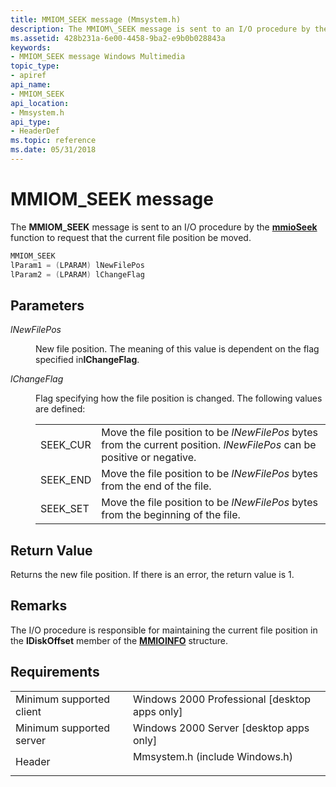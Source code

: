 ```yaml
---
title: MMIOM_SEEK message (Mmsystem.h)
description: The MMIOM\_SEEK message is sent to an I/O procedure by the mmioSeek function to request that the current file position be moved.
ms.assetid: 428b231a-6e00-4458-9ba2-e9b0b028843a
keywords:
- MMIOM_SEEK message Windows Multimedia
topic_type:
- apiref
api_name:
- MMIOM_SEEK
api_location:
- Mmsystem.h
api_type:
- HeaderDef
ms.topic: reference
ms.date: 05/31/2018
---
```


# MMIOM\_SEEK message

The **MMIOM\_SEEK** message is sent to an I/O procedure by the [**mmioSeek**](https://msdn.microsoft.com/library/Dd757336(v=VS.85).aspx) function to request that the current file position be moved.


```C++
MMIOM_SEEK 
lParam1 = (LPARAM) lNewFilePos 
lParam2 = (LPARAM) lChangeFlag 
```



## Parameters

<dl> <dt>

<span id="lNewFilePos"></span><span id="lnewfilepos"></span><span id="LNEWFILEPOS"></span>*lNewFilePos*
</dt> <dd>

New file position. The meaning of this value is dependent on the flag specified in**lChangeFlag**.

</dd> <dt>

<span id="lChangeFlag"></span><span id="lchangeflag"></span><span id="LCHANGEFLAG"></span>*lChangeFlag*
</dt> <dd>

Flag specifying how the file position is changed. The following values are defined:



|           |                                                                                                                        |
|-----------|------------------------------------------------------------------------------------------------------------------------|
| SEEK\_CUR | Move the file position to be *lNewFilePos* bytes from the current position. *lNewFilePos* can be positive or negative. |
| SEEK\_END | Move the file position to be *lNewFilePos* bytes from the end of the file.                                             |
| SEEK\_SET | Move the file position to be *lNewFilePos* bytes from the beginning of the file.                                       |



 

</dd> </dl>

## Return Value

Returns the new file position. If there is an error, the return value is  1.

## Remarks

The I/O procedure is responsible for maintaining the current file position in the **lDiskOffset** member of the [**MMIOINFO**](https://msdn.microsoft.com/library/Dd757322(v=VS.85).aspx) structure.

## Requirements



|                                     |                                                                                                           |
|-------------------------------------|-----------------------------------------------------------------------------------------------------------|
| Minimum supported client<br/> | Windows 2000 Professional \[desktop apps only\]<br/>                                                |
| Minimum supported server<br/> | Windows 2000 Server \[desktop apps only\]<br/>                                                      |
| Header<br/>                   | <dl> <dt>Mmsystem.h (include Windows.h)</dt> </dl> |



 

 





